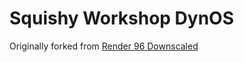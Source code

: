 # Squishy Workshop DynOS
Originally forked from [Render 96 Downscaled](https://github.com/pokeheadroom/RENDER96-HD-TEXTURE-PACK/tree/N64-Downscaled-Render96)
